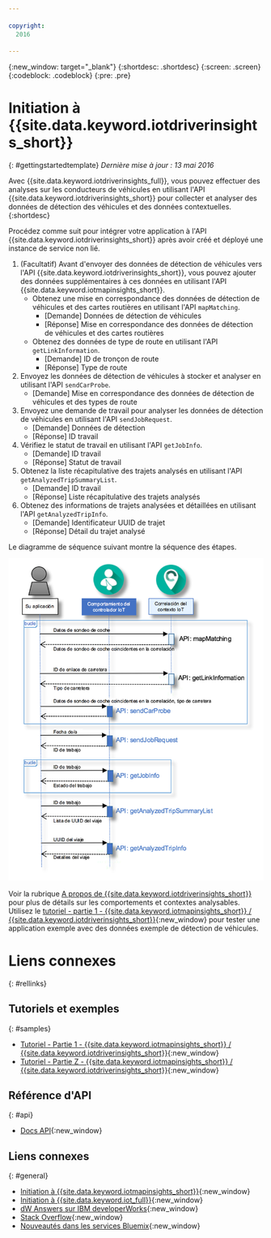 ```yaml
---

copyright:
  2016

---
```


{:new_window: target="_blank"}
{:shortdesc: .shortdesc}
{:screen: .screen}
{:codeblock: .codeblock}
{:pre: .pre}

# Initiation à {{site.data.keyword.iotdriverinsights_short}}
{: #gettingstartedtemplate}
*Dernière mise à jour : 13 mai 2016*

Avec {{site.data.keyword.iotdriverinsights_full}}, vous pouvez effectuer des analyses sur les conducteurs de véhicules en utilisant l'API {{site.data.keyword.iotdriverinsights_short}} pour collecter et analyser des données de détection des véhicules et des données contextuelles.
{:shortdesc}

Procédez comme suit pour intégrer votre application à l'API {{site.data.keyword.iotdriverinsights_short}} après avoir créé et déployé une instance de service non lié. 

1. (Facultatif) Avant d'envoyer des données de détection de véhicules vers l'API {{site.data.keyword.iotdriverinsights_short}}, vous pouvez ajouter des données supplémentaires à ces données en utilisant l'API {{site.data.keyword.iotmapinsights_short}}.
     - Obtenez une mise en correspondance des données de détection de véhicules et des cartes routières en utilisant l'API `mapMatching`.
        - [Demande] Données de détection de véhicules
        - [Réponse] Mise en correspondance des données de détection de véhicules et des cartes routières
     - Obtenez des données de type de route en utilisant l'API `getLinkInformation`.
        - [Demande] ID de tronçon de route
        - [Réponse] Type de route
2. Envoyez les données de détection de véhicules à stocker et analyser en utilisant l'API `sendCarProbe`.
   - [Demande] Mise en correspondance des données de détection de véhicules et des types de route
3. Envoyez une demande de travail pour analyser les données de détection de véhicules en utilisant l'API `sendJobRequest`.
   - [Demande] Données de détection
   - [Réponse] ID travail
4. Vérifiez le statut de travail en utilisant l'API `getJobInfo`.
   - [Demande] ID travail
   - [Réponse] Statut de travail
5. Obtenez la liste récapitulative des trajets analysés en utilisant l'API `getAnalyzedTripSummaryList`.
   - [Demande] ID travail
   - [Réponse] Liste récapitulative des trajets analysés
6. Obtenez des informations de trajets analysées et détaillées en utilisant l'API `getAnalyzedTripInfo`.
   - [Demande] Identificateur UUID de trajet
   - [Réponse] Détail du trajet analysé 

Le diagramme de séquence suivant montre la séquence des étapes.

![Séquence d'analyse type](images/sequence_diagram.png "Séquence d'analyse type")

Voir la rubrique [A propos de {{site.data.keyword.iotdriverinsights_short}}](iotdriverinsights_overview.html) pour plus de détails sur les comportements et contextes analysables.
Utilisez le [tutoriel - partie 1 - {{site.data.keyword.iotmapinsights_short}} / {{site.data.keyword.iotdriverinsights_short}}](https://github.com/IBM-Bluemix/car-data-management){:new_window} pour tester une application exemple avec des données exemple de détection de véhicules.


# Liens connexes
{: #rellinks}
## Tutoriels et exemples
{: #samples}

* [Tutoriel - Partie 1 - {{site.data.keyword.iotmapinsights_short}} / {{site.data.keyword.iotdriverinsights_short}}](https://github.com/IBM-Bluemix/car-data-management){:new_window}
* [Tutoriel - Partie Z - {{site.data.keyword.iotmapinsights_short}} / {{site.data.keyword.iotdriverinsights_short}}](https://github.com/IBM-Bluemix/map-driver-insights){:new_window}

## Référence d'API
{: #api}

* [Docs API](http://ibm.biz/IoTDriverBehavior_APIdoc){:new_window}

## Liens connexes
{: #general}

* [Initiation à {{site.data.keyword.iotmapinsights_short}}](../IotMapInsights/index.html){:new_window}
* [Initiation à {{site.data.keyword.iot_full}}](https://www.ng.bluemix.net/docs/services/IoT/index.html){:new_window}
* [dW Answers sur IBM developerWorks](https://developer.ibm.com/answers/topics/iot-driver-behavior){:new_window}
* [Stack Overflow](http://stackoverflow.com/questions/tagged/iot-driver-behavior){:new_window}
* [Nouveautés dans les services Bluemix](http://www.ng.bluemix.net/docs/whatsnew/index.html#services_category){:new_window}

